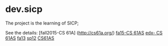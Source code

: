 dev.sicp
========
The project is the learning of SICP;

See the details:
   [fall2015-CS 61A] (http://cs61a.org/)
   [fa15-CS 61AS](http://www.cs61as.org/index.html)
   [edx- CS 61AS](https://edge.edx.org/courses/course-v1:UCBerkeley+CS61AS+Spring_2015/courseware/59af4a08fc674596ac07d8a1f06ab667/)
   [fa13](http://www-inst.eecs.berkeley.edu/~cs61a/fa13/)
   [sp12](http://inst.eecs.berkeley.edu/~cs61a/sp12/index.html)
   [CS61AS](https://edge.edx.org/courses/UCBerkeleyX/CS61AS/2014_Spring/courseware/59af4a08fc674596ac07d8a1f06ab667/)
   
   
